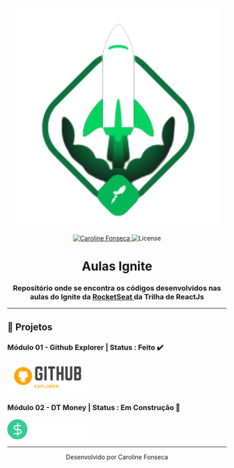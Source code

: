 <p align ="center"> <img src = "https://raw.githubusercontent.com/tavareshenrique/ignite-reactjs/a11afefe824866f24dd3f9e1cc6e6e9530376ad1/%40assets/img/logo.svg" alt = "logo"/>
</p>
<p align="center">
   <a href="https://www.linkedin.com/in/tavareshenrique/">
      <img alt="Caroline Fonseca" src="https://img.shields.io/badge/-carolinefons-01B755?style=flat&logo=Linkedin&logoColor=white" />
   </a>

  <img alt="License" src="https://img.shields.io/badge/license-MIT-01B755">
</p>
<h1 align = "center"> Aulas Ignite </h1> 

<h3 align = "center"> Repositório onde se encontra os códigos desenvolvidos nas aulas do Ignite da <a href = "https://rocketseat.com.br/"> RocketSeat </a> da Trilha de ReactJs</h3>

---

<h2> 🚀 Projetos </h2>
<h3> Módulo 01 - Github Explorer | Status : Feito ✔️ </h3>
<img src = "https://raw.githubusercontent.com/tavareshenrique/ignite-reactjs/4c7f87360221a18410d3c19434bf6bef8afc3501/01-github-explorer/assets/img/logo.svg" width = "200"/>

<h3> Módulo 02 - DT Money | Status : Em Construção 🚧 </h3>
<img src = "https://raw.githubusercontent.com/tavareshenrique/ignite-reactjs/a68fa5dbdd2952a73fcc6df5c88c1fc3c7cdd4b8/02-dtmoney/src/assets/logo.svg" width = "200"/>


---
<p align = "center"> Desenvolvido por Caroline Fonseca </p>
